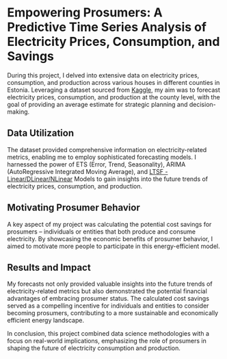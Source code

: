 # Empowering Prosumers: A Predictive Time Series Analysis of Electricity Prices, Consumption, and Savings

During this project, I delved into extensive data on electricity prices, consumption, and production across various houses in different counties in Estonia. Leveraging a dataset sourced from [Kaggle](https://www.kaggle.com/competitions/predict-energy-behavior-of-prosumers/data), my aim was to forecast electricity prices, consumption, and production at the county level, with the goal of providing an average estimate for strategic planning and decision-making.

## Data Utilization

The dataset provided comprehensive information on electricity-related metrics, enabling me to employ sophisticated forecasting models. I harnessed the power of ETS (Error, Trend, Seasonality), ARIMA (AutoRegressive Integrated Moving Average), and [LTSF - Linear/DLinear/NLinear](https://arxiv.org/pdf/2205.13504.pdf) Models to gain insights into the future trends of electricity prices, consumption, and production.

## Motivating Prosumer Behavior

A key aspect of my project was calculating the potential cost savings for prosumers – individuals or entities that both produce and consume electricity. By showcasing the economic benefits of prosumer behavior, I aimed to motivate more people to participate in this energy-efficient model.

## Results and Impact

My forecasts not only provided valuable insights into the future trends of electricity-related metrics but also demonstrated the potential financial advantages of embracing prosumer status. The calculated cost savings served as a compelling incentive for individuals and entities to consider becoming prosumers, contributing to a more sustainable and economically efficient energy landscape.

In conclusion, this project combined data science methodologies with a focus on real-world implications, emphasizing the role of prosumers in shaping the future of electricity consumption and production.